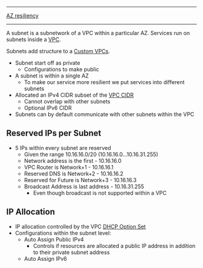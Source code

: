 ***
[AZ resiliency](../Fundamentals/Resilience.md#AZ)
***
A subnet is a subnetwork of a VPC within a particular AZ. Services run on subnets inside a [VPC](VPC.md).

Subnets add structure to a [Custom VPCs](Custom%20VPCs.md).

- Subnet start off as private
	- Configurations to make public
- A subnet is within a single AZ
	- To make our service more resilient we put services into different subnets
- Allocated an IPv4 CIDR subset of the [VPC CIDR](VPC.md#VPC%20CIDR)
	- Cannot overlap with other subnets
	- Optional IPv6 CIDR
- Subnets can by default communicate with other subnets within the VPC

## Reserved IPs per Subnet
- 5 IPs within every subnet are reserved
	- Given the range 10.16.16.0/20 (10.16.16.0...10.16.31.255)
	- Network address is the first - 10.16.16.0
	- VPC Router is Network+1 - 10.16.16.1
	- Reserved DNS is Network+2 - 10.16.16.2
	- Reserved for Future is Network+3 - 10.16.16.3
	- Broadcast Address is last address - 10.16.31.255
		- Even though broadcast is not supported within a VPC

## IP Allocation
- IP allocation controlled by the VPC [DHCP Option Set](Custom%20VPCs.md#DHCP%20Option%20Set)
- Configurations within the subnet level:
	- Auto Assign Public IPv4
		- Controls if resources are allocated a public IP address in addition to their private subnet address
	- Auto Assign IPv6